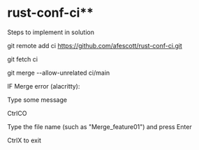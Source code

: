 # rust-conf-ci**
Steps to implement in solution

git remote add ci https://github.com/afescott/rust-conf-ci.git

git fetch ci 

git merge --allow-unrelated ci/main


IF Merge error (alacritty): 

Type some message

CtrlCO

Type the file name (such as "Merge_feature01") and press Enter

CtrlX to exit
